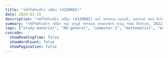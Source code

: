 ```yaml
---
title: "એન્જિનિયરિંગ ગણિત (4320002)"
date: 2024-01-15
description: "એન્જિનિયરિંગ ગણિત (4320002) માટે અભ્યાસ સામગ્રી, પ્રશ્નપત્રો અને ઉકેલો - સામાન્ય અભ્યાસ, સેમેસ્ટર 2"
summary: "એન્જિનિયરિંગ ગણિત માટે સંપૂર્ણ અભ્યાસ સંસાધનોનો સંગ્રહ જેમાં સિલેબસ, 2022-2024ના પ્રશ્નપત્રો અને વિગતવાર ઉકેલોનો સમાવેશ થાય છે"
tags: ["study-material", "00-general", "semester-2", "mathematics", "engineering-mathematics", "4320002"]
cascade:
  showReadingTime: false
  showWordCount: false
  showPagination: false
---
```

